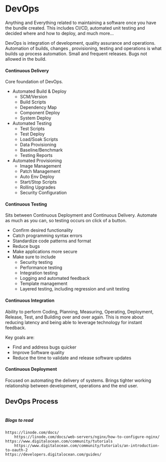 # DevOps

Anything and Everything related to maintaining a software once you have the bundle created. This includes CI/CD, automated unit testing and decided where and how to deploy, and much more...

DevOps is integration of development, quality assurance and operations. Automation of builds, changes , provisioning, testing and operations is what builds up process automation. Small and frequent releases. Bugs not allowed in the build.

#### Continuous Delivery

Core foundation of DevOps.

* Automated Build & Deploy
  * SCM/Version
  * Build Scripts
  * Dependency Map
  * Component Deploy
  * System Deploy
* Automated Testing
  * Test Scripts
  * Test Deploy
  * Load/Soak Scripts
  * Data Provisioning
  * Baseline/Benchmark
  * Testing Reports
* Automated Provisioning
  * Image Management
  * Patch Management
  * Auto Env Deploy
  * Start/Stop Scripts
  * Rolling Upgrades
  * Security Configuration

#### Continuous Testing

Sits between Continuous Deployment and Continuous Delivery. Automate as much as you can, so testing occurs on click of a button.

* Confirm desired functionality
* Catch programming syntax errors
* Standardize code patterns and format
* Reduce bugs
* Make applications more secure
* Make sure to include
  * Security testing
  * Performance testing
  * Integration testing
  * Logging and automated feedback
  * Template management
  * Layered testing, including regression and unit testing

#### Continuous Integration

Ability to perform Coding, Planning, Measuring, Operating, Deployment, Release, Test, and Building over and over again. This is more about reducing latency and being able to leverage technology for instant feedback.

Key goals are:

* Find and address bugs quicker
* Improve Software quality
* Reduce the time to validate and release software updates

#### Continuous Deployment

Focused on automating the delivery of systems. Brings tighter working relationship between development, operations and the end user.

## DevOps Process

# 

##### Blogs to read

```
https://linode.com/docs/
    https://linode.com/docs/web-servers/nginx/how-to-configure-nginx/
https://www.digitalocean.com/community/tutorials
    https://www.digitalocean.com/community/tutorials/an-introduction-to-oauth-2
https://developers.digitalocean.com/guides/
```



